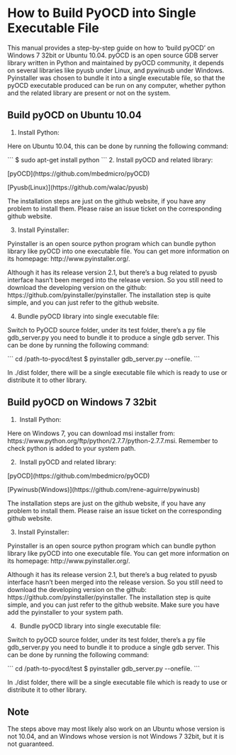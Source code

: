 How to Build PyOCD into Single Executable File
==============================================
This manual provides a step-by-step guide on how to ‘build pyOCD’ on Windows 7 32bit or Ubuntu 10.04.
pyOCD is an open source GDB server library written in Python and maintained by pyOCD community, it depends on several libraries like pyusb under Linux, and pywinusb under Windows. Pyinstaller was chosen to bundle it into a single executable file, so that the pyOCD executable produced can be run on any computer, whether python and the related library are present or not on the system.

Build pyOCD on Ubuntu 10.04
---------------------------
1. Install Python:
  <p>Here on Ubuntu 10.04, this can be done by running the following command:</p>
  ```
  $ sudo apt-get install python
  ```
2. Install pyOCD and related library:
  <p>[pyOCD](https://github.com/mbedmicro/pyOCD)</p>
  <p>[Pyusb(Linux)](https://github.com/walac/pyusb)</p>
  <p>The installation steps are just on the github website, if you have any problem to install them. Please raise an issue ticket on the corresponding github website.</p>

3. Install Pyinstaller:
  <p>Pyinstaller is an open source python program which can bundle python library like pyOCD into one executable file. You can get more information on its homepage: http://www.pyinstaller.org/.</p>
  <p>Although it has its release version 2.1, but there’s a bug related to pyusb interface hasn’t been merged into the release version. So you still need to download the developing version on the github: https://github.com/pyinstaller/pyinstaller. The installation step is quite simple, and you can just refer to the github website.</p>

4. Bundle pyOCD library into single executable file:
  <p>Switch to PyOCD source folder, under its test folder, there’s a py file gdb_server.py you need to bundle it to produce a single gdb server. This can be done by running the following command:</p>
  ```
  cd /path-to-pyocd/test
  $ pyinstaller gdb_server.py --onefile.
  ```
  <p>In ./dist folder, there will be a single executable file which is ready to use or distribute it to other library.</p>

Build pyOCD on Windows 7 32bit
------------------------------
1.  Install Python:
  <p>Here on Windows 7, you can download msi installer from: https://www.python.org/ftp/python/2.7.7/python-2.7.7.msi. Remember to check python is added to your system path.</p>

2.  Install pyOCD and related library:
  <p>[pyOCD](https://github.com/mbedmicro/pyOCD)</p>
  <p>[Pywinusb(Windows)](https://github.com/rene-aguirre/pywinusb)</p>
  <p>The installation steps are just on the github website, if you have any problem to install them. Please raise an issue ticket on the corresponding github website.</p>

3. Install Pyinstaller:
  <p>Pyinstaller is an open source python program which can bundle python library like pyOCD into one executable file. You can get more information on its homepage: http://www.pyinstaller.org/.</p> 
  <p>Although it has its release version 2.1, but there’s a bug related to pyusb interface hasn’t been merged into the release version. So you still need to download the developing version on the github: https://github.com/pyinstaller/pyinstaller. The installation step is quite simple, and you can just refer to the github website. Make sure you have add the pyinstaller to your system path.</p>

4.  Bundle pyOCD library into single executable file:
  <p>Switch to pyOCD source folder, under its test folder, there’s a py file gdb_server.py you need to bundle it to produce a single gdb server. This can be done by running the following command:</p>
  ```
  cd /path-to-pyocd/test
  $ pyinstaller gdb_server.py --onefile.
  ```
  <p>In ./dist folder, there will be a single executable file which is ready to use or distribute it to other library.</p>

Note
----
The steps above may most likely also work on an Ubuntu whose version is not 10.04, and an Windows whose version is not Windows 7 32bit, but it is not guaranteed.
